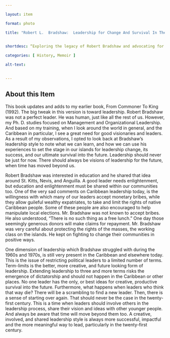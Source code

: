 ```yaml
--- 

layout: item 

format: photo 

title: "Robert L.  Bradshaw:  Leadership for Change And Survival In The Caribbean"


shortdesc: “Exploring the legacy of Robert Bradshaw and advocating for visionary and shared leadership in the Caribbean and beyond, this book is a call to action for the future of governance.”
 
categories: [ History, Memoir ]

alt-text:  

 
--- 
```


## About this Item 

This book updates and adds to my earlier book, From Commoner To King (1992).  The big tweak in this version is toward leadership.  Robert Bradshaw was not a perfect leader.  He was human, just like all the rest of us. However, my Ph. D. studies focused on Management and Organizational Leadership.  And based on my training, when I look around the world in general, and the Caribbean in particular, I see a great need for good visionaries and leaders.  As a result of my observations, I opted to look back at Bradshaw’s leadership style to note what we can learn, and how we can use his experiences to set the stage in our islands for leadership change, its success, and our ultimate survival into the future.  Leadership should never be just for now.   There should always be visions of leadership for the future, when time has moved beyond us.

Robert Bradshaw was interested in education and he shared that idea around St. Kitts, Nevis, and Anguilla.  A good leader needs enlightenment, but education and enlightenment must be shared within our communities too.  One of the very sad comments on Caribbean leadership today, is the willingness with which many of our leaders accept monetary bribes, while they allow guileful wealthy expatriates, to take and limit the rights of native Caribbean people.  Some of these people are also encouraged to help manipulate local elections. Mr. Bradshaw was not known to accept bribes.  He also understood, “There is no such thing as a free lunch.”  One day those seemingly generous donors will make claims for repayment.  Mr. Bradshaw was very careful about protecting the rights of the masses, the working class on the islands.  He kept on fighting to change their communities in positive ways.

One dimension of leadership which Bradshaw struggled with during the 1960s and 1970s, is still very present in the Caribbean and elsewhere today. This is the issue of restricting political leaders to a limited number of terms. Term-limits is the better, more creative, and future looking form of leadership.  Extending leadership to three and more terms risks the emergence of dictatorship and should not happen in the Caribbean or other places.  No one leader has the only, or best ideas for creative, productive survival into the future.  Furthermore, what happens when leaders who think that way die?   There will be a scrambling to find a new leader.  Then, there is a sense of starting over again. That should never be the case in the twenty-first century.  This is a time when leaders should involve others in the leadership process, share their vision and ideas with other younger people.  And always be aware that time will move beyond them too.  A creative, involved, and shared leadership style is always more successful, impactful and the more meaningful way to lead, particularly in the twenty-first century.  

